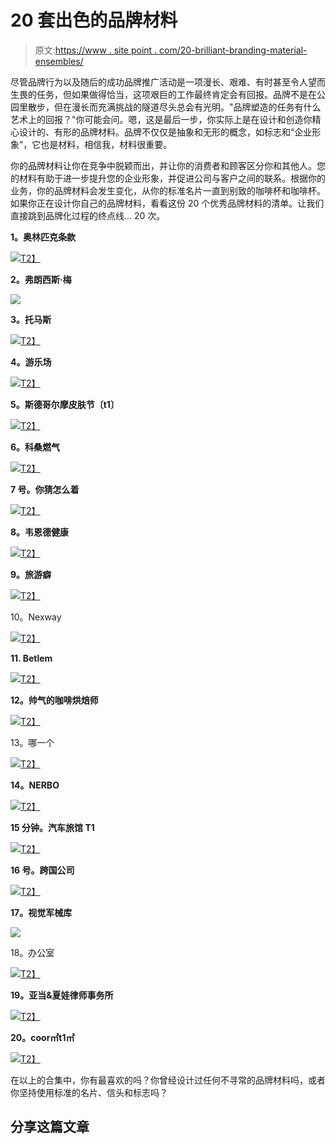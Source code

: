 # 20 套出色的品牌材料

> 原文:[https://www . site point . com/20-brilliant-branding-material-ensembles/](https://www.sitepoint.com/20-brilliant-branding-material-ensembles/)

尽管品牌行为以及随后的成功品牌推广活动是一项漫长、艰难、有时甚至令人望而生畏的任务，但如果做得恰当，这项艰巨的工作最终肯定会有回报。品牌不是在公园里散步，但在漫长而充满挑战的隧道尽头总会有光明。"品牌塑造的任务有什么艺术上的回报？"你可能会问。嗯，这是最后一步，你实际上是在设计和创造你精心设计的、有形的品牌材料。品牌不仅仅是抽象和无形的概念，如标志和“企业形象”，它也是材料，相信我，材料很重要。

你的品牌材料让你在竞争中脱颖而出，并让你的消费者和顾客区分你和其他人。您的材料有助于进一步提升您的企业形象，并促进公司与客户之间的联系。根据你的业务，你的品牌材料会发生变化，从你的标准名片一直到别致的咖啡杯和咖啡杯。如果你正在设计你自己的品牌材料，看看这份 20 个优秀品牌材料的清单。让我们直接跳到品牌化过程的终点线… 20 次。

**1。奥林匹克条款**

[![](../Images/eed7babb3880b720e881d961abce54ee.png)T2】](http://www.omfgco.com/2009/olympic-provisions/brand-packaging/)

**2。弗朗西斯·梅**

![](../Images/8a5f10b92a29601ddce22909f2bf69f7.png)

**3。托马斯**

[![](../Images/0ba837e8c21e2df32fe8f74949eaa2f1.png)T2】](http://www.anagrama.com/portafolio/77-theurel-thomas)

**4。游乐场**

[![](../Images/a89de51d502bf11953c5f306f6bda8ed.png)T2】](http://manolov.net/21556/15224/portfolio/playground)

**5。斯德哥尔摩皮肤节〔t1〕**

[![](../Images/4464c790270130d7dbdf497f6e8af614.png)T2】](http://www.flickr.com/photos/snask/4662244269/)

**6。科桑燃气**

[![](../Images/fd2b907830fa889f64a49144b4c68dcd.png)T2】](http://www.behance.net/gallery/Kosan-Gas-Corporate-Identity/3345973)

**7 号。你猜怎么着**

[![](../Images/422a952fde60730750ed58d5c7c053a6.png)T2】](http://www.behance.net/gallery/RAAD-Branding/3549677)

**8。韦恩德健康**

[![](../Images/e2ff34ab76b588ab24f18b50ac5ba09b.png)T2】](http://www.behance.net/gallery/Wellend-Health/5706143)

**9。旅游癖**

[![](../Images/c43a78c9c781c856dec02947827e1b5f.png)T2】](http://www.behance.net/gallery/Wanderlust/1031959)

10。Nexway

[![](../Images/cae8d32699214569a97e8a62c53d9a0b.png)T2】](http://www.behance.net/gallery/Nexway/4174993)

**11\. Betlem**

[![](../Images/1b5b3f98e8d29e39c4bad0da9d801ef4.png)T2】](http://tumblr.weandthecolor.com/post/13221313519/brand-design-and-corporate-materials-for-betlem)

**12。帅气的咖啡烘焙师**

[![](../Images/710f75c2978fe9d62819f8307a63ac23.png)T2】](http://www.ptarmak.com/)

13。哪一个

[![](../Images/cb50dce91a29015eaa6393bd2d6f1de7.png)T2】](http://www.behance.net/gallery/wich/4093847)

**14。NERBO**

[![](../Images/96ed2df46a35c0a3b1ee1100b3236c79.png)T2】](http://www.behance.net/gallery/NERBO/4787657)

**15 分钟。汽车旅馆 T1**

[![](../Images/26660db066f7b707eb7a34aa86566422.png)T2】](http://designspiration.net/image/1176813317830/)

**16 号。跨国公司**

[![](../Images/f4c9801d03c1484f48895cdfb5c7f7ac.png)T2】](http://www.behance.net/gallery/MNW-National-Museum-in-Warsaw/5035363)

**17。视觉军械库**

![](../Images/ddf7a63233d0e7276c9985f0da96780f.png)

18。办公室

[![](../Images/17cce6406d87c850c8d4964f518be71a.png)T2】](http://visitoffice.com/news/10-03-2012/i-dont-believe-in-you,-either)

**19。亚当&夏娃律师事务所**

[![](../Images/869b9650bc70c6f9a684db86f735e84f.png)T2】](http://www.behance.net/gallery/Adam-Eve-Law-Firm-Branding/2616335)

**20。coor㎡t1㎡**

[![](../Images/5448b5552c5996fa657762fcbf85f3af.png)T2】](http://acqtaste.com/the-feed/bold-branding-design-for-coor-restaurants/)

在以上的合集中，你有最喜欢的吗？你曾经设计过任何不寻常的品牌材料吗，或者你坚持使用标准的名片、信头和标志吗？

## 分享这篇文章